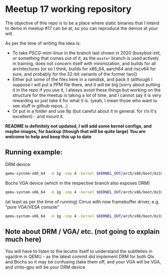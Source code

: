 # Meetup 17 working repository
The objective of this repo is to be a place where static binaries that I intend to demo in meetup #17 can be at, so you can reproduce the demos at your will.

As per the time of writing the idea is:
- To take *PSCG-mini-linux* in the branch last shown in 2020 (busybox-init, or something that comes out of it, as the `master` branch is used actively in training, does not concern itself with minimization, and builds for all architectures [or so I think, builds for x86_64, aarch64 and riscv64 for sure, and probably for the 32-bit variants of the former two])
- Either put some of the files here in a ramdisk, and pack it (although I suppose I will put a PPM file there, and it will be big [sorry about putting it in the repo if you use it, I always avoid these things but working on the structure for the meetup is taking a lot of time, and I cannot say it is very rewarding so just take it for what it is.
(yeah, I mean those who want to see stuff in github repos...)
- Or put in a folder and use 9p (but careful about it in general. for r/x it's excellent) - and mount it.


**README is definitely not updated, I will add some kernel configs, and maybe images, for backup (though that will be quite large)**
**You are welcome to help and keep this up to date**


## Running example:
DRM device:
```bash
qemu-system-x86_64  -m 1g -smp 4 -kernel $KERNEL_OUT/arch/x86/boot/bzImage -enable-kvm -initrd ${RAMDISK_PACKED}   -append "nokaslr rdinit=/init console=ttyS0  -fbcon=nodefer"  -serial mon:stdio -display gtk,gl=on -device virtio-gpu -vga none  -virtfs local,path=/home/ron/demos/meetup17/host-mount-for-PSCG-mini-linux/,mount_tag=thepscg-mounts-you,security_model=none
```

Bochs VGA device (which in the respective branch also exposes DRM)
```bash
qemu-system-x86_64  -m 1g -smp 4 -kernel $KERNEL_OUT/arch/x86/boot/bzImage -enable-kvm -initrd ${RAMDISK_PACKED}   -append "nokaslr rdinit=/init console=ttyS0  -fbcon=nodefer"  -serial mon:stdio -display gtk,gl=on -vga std -virtfs local,path=/home/ron/demos/meetup17/host-mount-for-PSCG-mini-linux/,mount_tag=thepscg-mounts-you,security_model=none
```

(at least as per the time of running) Cirrus with now framebuffer driver, e.g. "pure VGA/VESA console"
```bash
qemu-system-x86_64  -m 1g -smp 4 -kernel $KERNEL_OUT/arch/x86/boot/bzImage -enable-kvm -initrd ${RAMDISK_PACKED}   -append "nokaslr rdinit=/init console=ttyS0  -fbcon=nodefer"  -serial mon:stdio -display gtk -vga cirrus -virtfs local,path=/home/ron/demos/meetup17/host-mount-for-PSCG-mini-linux/,mount_tag=thepscg-mounts-you,security_model=none
```


## Note about DRM / VGA/ etc. (not going to explain much here)
You will have to listen to the lecutre itself to understand the subtleties in vga/drm in QEMU - as the latest commit did implement DRM for both Qlx and Bochs so it may be confusing (take them off, and your VGA will be VGA, and virtio-gpu will be your DRM device
